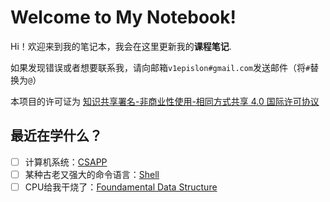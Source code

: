 # Welcome to My Notebook!

Hi！欢迎来到我的笔记本，我会在这里更新我的**课程笔记**.

如果发现错误或者想要联系我，请向邮箱`v1epislon#gmail.com`发送邮件（将`#`替换为`@`）

本项目的许可证为 <!--[![CC BY-NC-SA Logo](https://i.creativecommons.org/l/by-nc-sa/4.0/80x15.png) -->[知识共享署名-非商业性使用-相同方式共享 4.0 国际许可协议](https://creativecommons.org/licenses/by-nc-sa/4.0/deed.zh)

## 最近在学什么？

- [ ] 计算机系统：[CSAPP](./Computer%20Science/System/CSAPP.md)
- [ ] 某种古老又强大的命令语言：[Shell](./Computer%20Science/Programming%20Basis/Shell.md)
- [ ] CPU给我干烧了：[Foundamental Data Structure](./Computer%20Science/Algorithm/Foundamental%20Data%20Structure.md)

<!-- # Who Am I？

我是浙江大学竺可桢学院图灵班的一名大一新生，主修专业为人工智能， -->
